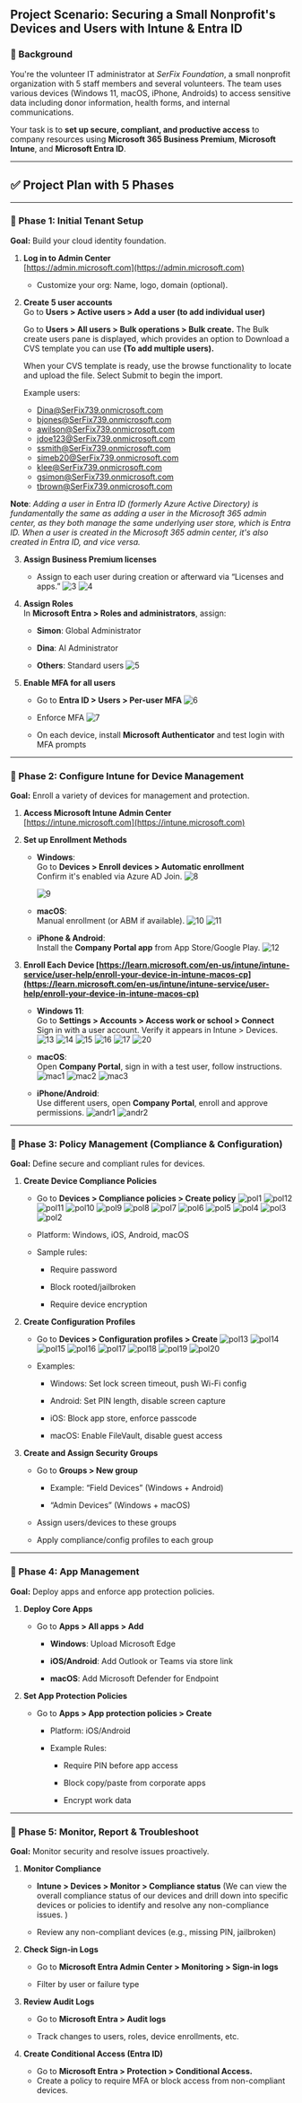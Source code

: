 ## **Project Scenario: Securing a Small Nonprofit's Devices and Users with Intune & Entra ID**

### **🏢 Background**

You're the volunteer IT administrator at *SerFix Foundation*, a small nonprofit organization with 5 staff members and several volunteers. The team uses various devices (Windows 11, macOS, iPhone, Androids) to access sensitive data including donor information, health forms, and internal communications.

Your task is to **set up secure, compliant, and productive access** to company resources using **Microsoft 365 Business Premium**, **Microsoft Intune**, and **Microsoft Entra ID**.

---

## **✅ Project Plan with 5 Phases**

---

### **🔹 Phase 1: Initial Tenant Setup**

**Goal:** Build your cloud identity foundation.

1. **Log in to Admin Center**  
    [https://admin.microsoft.com](https://admin.microsoft.com)

   * Customize your org: Name, logo, domain (optional).

2. **Create 5 user accounts**  
    Go to **Users \> Active users \> Add a user (to add individual user)**

   Go to **Users \> All users \> Bulk operations \> Bulk create.** The Bulk create users pane is displayed, which provides an option to Download a CVS template you can use **(To add multiple users).** 

   When your CVS template is ready, use the browse functionality to locate and upload the file. Select Submit to begin the import.

     
    Example users:

   * Dina@SerFix739.onmicrosoft.com  
   * bjones@SerFix739.onmicrosoft.com  
   * awilson@SerFix739.onmicrosoft.com  
   * jdoe123@SerFix739.onmicrosoft.com  
   * ssmith@SerFix739.onmicrosoft.com  
   * simeb20@SerFix739.onmicrosoft.com  
   * klee@SerFix739.onmicrosoft.com  
   * gsimon@SerFix739.onmicrosoft.com  
   * [tbrown@SerFix739.onmicrosoft.com](mailto:tbrown@SerFix739.onmicrosoft.com)  

**Note**: *Adding a user in Entra ID (formerly Azure Active Directory) is fundamentally the same as adding a user in the Microsoft 365 admin center, as they both manage the same underlying user store, which is Entra ID. When a user is created in the Microsoft 365 admin center, it's also created in Entra ID, and vice versa.* 

3. **Assign Business Premium licenses**

   * Assign to each user during creation or afterward via “Licenses and apps.”
  ![3](https://github.com/user-attachments/assets/fc182e6a-eeaa-4548-b90c-0f91d0ec8410)
  ![4](https://github.com/user-attachments/assets/f2b6e074-8cbb-45df-9f0d-d8984154d265)

  
4. **Assign Roles**  
    In **Microsoft Entra \> Roles and administrators**, assign:

   * **Simon**: Global Administrator

   * **Dina**: AI Administrator

   * **Others**: Standard users
     ![5](https://github.com/user-attachments/assets/71841756-5774-45ac-ab8e-143fd882d972)


5. **Enable MFA for all users**

   * Go to **Entra ID \> Users \> Per-user MFA**
     ![6](https://github.com/user-attachments/assets/6f6d83ec-71f3-4d91-89e0-59d00ce64f71)

   * Enforce MFA
     ![7](https://github.com/user-attachments/assets/7c21dedb-0caa-4f21-a912-962357b8dd1d)

   * On each device, install **Microsoft Authenticator** and test login with MFA prompts

---

### **🔹 Phase 2: Configure Intune for Device Management**

**Goal:** Enroll a variety of devices for management and protection.

1. **Access Microsoft Intune Admin Center**  
    [https://intune.microsoft.com](https://intune.microsoft.com)

2. **Set up Enrollment Methods**

   * **Windows**:  
      Go to **Devices \> Enroll devices \> Automatic enrollment**  
      Confirm it's enabled via Azure AD Join.
     ![8](https://github.com/user-attachments/assets/b8d62395-9a45-4cf7-a079-9c71ba712fe2)
     
     ![9](https://github.com/user-attachments/assets/e46407f0-a76a-4718-84e2-1656f9e7162b)



   * **macOS**:  
      Manual enrollment (or ABM if available).
     ![10](https://github.com/user-attachments/assets/589e1808-3943-409a-8118-718cafa45c11)
     ![11](https://github.com/user-attachments/assets/4acb3b1f-1014-4972-a74d-f0bc46db9af9)


   * **iPhone & Android**:  
      Install the **Company Portal app** from App Store/Google Play.
     ![12](https://github.com/user-attachments/assets/982b7450-8046-4339-8974-825b823d2c7f)


3. **Enroll Each Device [https://learn.microsoft.com/en-us/intune/intune-service/user-help/enroll-your-device-in-intune-macos-cp](https://learn.microsoft.com/en-us/intune/intune-service/user-help/enroll-your-device-in-intune-macos-cp)** 

   * **Windows 11**:  
      Go to **Settings \> Accounts \> Access work or school \> Connect**  
      Sign in with a user account. Verify it appears in Intune \> Devices.
     ![13](https://github.com/user-attachments/assets/0c76b04e-e4bd-45bb-b2fc-6c917d85bb5e)
     ![14](https://github.com/user-attachments/assets/813949bf-1d24-4df0-85ba-e9e4f59b4c4c)
     ![15](https://github.com/user-attachments/assets/d5fee9f5-a6fe-4464-bda1-d5c7d4837686)
     ![16](https://github.com/user-attachments/assets/5b5355f3-8cd9-4e06-b3c5-e840691b85da)
     ![17](https://github.com/user-attachments/assets/3dbbf516-152e-4126-b9ad-708e45e5ed1e)
     ![20](https://github.com/user-attachments/assets/09cba409-bf3a-430e-9335-a5684cd81a87)

   * **macOS**:  
      Open **Company Portal**, sign in with a test user, follow instructions.
     ![mac1](https://github.com/user-attachments/assets/8a3cff14-6434-4b1b-84a4-dd610c9528e3)
     ![mac2](https://github.com/user-attachments/assets/8778dc76-5f81-4f67-b7d0-6393ee070e09)
     ![mac3](https://github.com/user-attachments/assets/ac850ca7-94e8-490a-b4ef-0863de84dad9)

   * **iPhone/Android**:  
      Use different users, open **Company Portal**, enroll and approve permissions.
     ![andr1](https://github.com/user-attachments/assets/1c68c126-e42b-4a1c-b21d-306ed5133c82)
     ![andr2](https://github.com/user-attachments/assets/f5910faf-09bc-4dd2-9345-628a129fab4d)
     
---

### **🔹 Phase 3: Policy Management (Compliance & Configuration)**

**Goal:** Define secure and compliant rules for devices.

1. **Create Device Compliance Policies**

   * Go to **Devices \> Compliance policies \> Create policy**
   ![pol1](https://github.com/user-attachments/assets/39ced923-3dd4-4abb-9c71-10d2427f2563)
   ![pol12](https://github.com/user-attachments/assets/ffc97054-8b63-4c43-b629-fe1038ed48a6)
![pol11](https://github.com/user-attachments/assets/6f486895-af94-47f5-9f2b-f8381ca34ef2)
![pol10](https://github.com/user-attachments/assets/5877a991-6a29-4b01-bc8f-700e291b1e0f)
![pol9](https://github.com/user-attachments/assets/947d705a-41dc-428b-b32b-00f98336dc9e)
![pol8](https://github.com/user-attachments/assets/fd0d2c61-acb2-4f70-8e9e-e7805a0c208e)
![pol7](https://github.com/user-attachments/assets/95494234-bd8f-4e9c-9c4e-de6775174734)
![pol6](https://github.com/user-attachments/assets/4ac22182-cef2-44c4-81ab-448c2d43b00e)
![pol5](https://github.com/user-attachments/assets/4ec2d7d8-bc48-43de-834d-976722b1a35d)
![pol4](https://github.com/user-attachments/assets/f3e4f0a8-61e2-4613-b512-c17adcbe1220)
![pol3](https://github.com/user-attachments/assets/386e3115-659e-42d4-87c2-c6124874b933)
![pol2](https://github.com/user-attachments/assets/d31be313-3917-40e6-865f-d44f02779dee)

   * Platform: Windows, iOS, Android, macOS

   * Sample rules:

     * Require password

     * Block rooted/jailbroken

     * Require device encryption

2. **Create Configuration Profiles**

   * Go to **Devices \> Configuration profiles \> Create**
  ![pol13](https://github.com/user-attachments/assets/725a5138-3573-4db3-b499-96ef46eca400)
![pol14](https://github.com/user-attachments/assets/6b5358af-1ef5-4439-8ebc-d22757117296)
![pol15](https://github.com/user-attachments/assets/3ee1635a-2893-4ef1-a486-d9684925dac9)
![pol16](https://github.com/user-attachments/assets/1b581756-798a-4246-8ae4-acd18bce9a4c)
![pol17](https://github.com/user-attachments/assets/907c95ba-def1-4b3f-9791-f29bf34ab113)
![pol18](https://github.com/user-attachments/assets/b3c8822d-69bb-492b-b173-cb951abdecb0)
![pol19](https://github.com/user-attachments/assets/9e24895d-aede-4a12-ad9b-14bf970f832a)
![pol20](https://github.com/user-attachments/assets/99051e2a-cb98-4a5b-a63d-0f9e2fbade28)


   * Examples:

     * Windows: Set lock screen timeout, push Wi-Fi config

     * Android: Set PIN length, disable screen capture

     * iOS: Block app store, enforce passcode

     * macOS: Enable FileVault, disable guest access

3. **Create and Assign Security Groups**

   * Go to **Groups \> New group**

     * Example: “Field Devices” (Windows \+ Android)

     * “Admin Devices” (Windows \+ macOS)

   * Assign users/devices to these groups

   * Apply compliance/config profiles to each group

---

### **🔹 Phase 4: App Management**

**Goal:** Deploy apps and enforce app protection policies.

1. **Deploy Core Apps**

   * Go to **Apps \> All apps \> Add**

     * **Windows**: Upload Microsoft Edge
     
     * **iOS/Android**: Add Outlook or Teams via store link

     * **macOS**: Add Microsoft Defender for Endpoint

2. **Set App Protection Policies**

   * Go to **Apps \> App protection policies \> Create**

     * Platform: iOS/Android

     * Example Rules:

       * Require PIN before app access

       * Block copy/paste from corporate apps

       * Encrypt work data

---

### **🔹 Phase 5: Monitor, Report & Troubleshoot**

**Goal:** Monitor security and resolve issues proactively.

1. **Monitor Compliance**

   * **Intune \> Devices \> Monitor \> Compliance status** (We can view the overall compliance status of our devices and drill down into specific devices or policies to identify and resolve any non-compliance issues. )

   * Review any non-compliant devices (e.g., missing PIN, jailbroken)

2. **Check Sign-in Logs**

   * Go to **Microsoft Entra Admin Center \> Monitoring \> Sign-in logs**

   * Filter by user or failure type

3. **Review Audit Logs**

   * Go to **Microsoft Entra \> Audit logs**

   * Track changes to users, roles, device enrollments, etc.

     

4. **Create Conditional Access (Entra ID)**  
   * Go to **Microsoft Entra \> Protection \> Conditional Access.**  
   * Create a policy to require MFA or block access from non-compliant devices.

